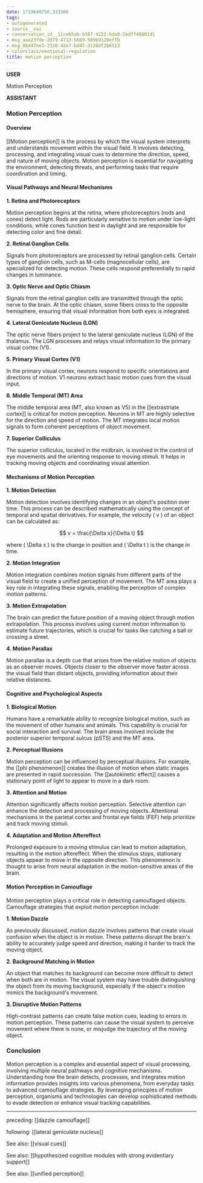 ```yaml
---
date: 1719649756.333506
tags:
- autogenerated
- source__oai
- conversation_id__11ce65ab-b387-4222-bda0-5bd7f48801d1
- msg_aaa23fde-2d79-4713-b669-509b9120effb
- msg_08447ee3-2320-42e7-bd45-d120df2b6513
- colorclass/emotional-regulation
title: motion perception
---
```


**USER**

Motion Perception


**ASSISTANT**

### Motion Perception

#### Overview

[[Motion perception]] is the process by which the visual system interprets and understands movement within the visual field. It involves detecting, processing, and integrating visual cues to determine the direction, speed, and nature of moving objects. Motion perception is essential for navigating the environment, detecting threats, and performing tasks that require coordination and timing.

#### Visual Pathways and Neural Mechanisms

**1. Retina and Photoreceptors**

Motion perception begins at the retina, where photoreceptors (rods and cones) detect light. Rods are particularly sensitive to motion under low-light conditions, while cones function best in daylight and are responsible for detecting color and fine detail.

**2. Retinal Ganglion Cells**

Signals from photoreceptors are processed by retinal ganglion cells. Certain types of ganglion cells, such as M-cells (magnocellular cells), are specialized for detecting motion. These cells respond preferentially to rapid changes in luminance.

**3. Optic Nerve and Optic Chiasm**

Signals from the retinal ganglion cells are transmitted through the optic nerve to the brain. At the optic chiasm, some fibers cross to the opposite hemisphere, ensuring that visual information from both eyes is integrated.

**4. Lateral Geniculate Nucleus (LGN)**

The optic nerve fibers project to the lateral geniculate nucleus (LGN) of the thalamus. The LGN processes and relays visual information to the primary visual cortex (V1).

**5. Primary Visual Cortex (V1)**

In the primary visual cortex, neurons respond to specific orientations and directions of motion. V1 neurons extract basic motion cues from the visual input.

**6. Middle Temporal (MT) Area**

The middle temporal area (MT, also known as V5) in the [[extrastriate cortex]] is critical for motion perception. Neurons in MT are highly selective for the direction and speed of motion. The MT integrates local motion signals to form coherent perceptions of object movement.

**7. Superior Colliculus**

The superior colliculus, located in the midbrain, is involved in the control of eye movements and the orienting response to moving stimuli. It helps in tracking moving objects and coordinating visual attention.

#### Mechanisms of Motion Perception

**1. Motion Detection**

Motion detection involves identifying changes in an object's position over time. This process can be described mathematically using the concept of temporal and spatial derivatives. For example, the velocity \( v \) of an object can be calculated as:

$$
v = \frac{\Delta x}{\Delta t}
$$

where \( \Delta x \) is the change in position and \( \Delta t \) is the change in time.

**2. Motion Integration**

Motion integration combines motion signals from different parts of the visual field to create a unified perception of movement. The MT area plays a key role in integrating these signals, enabling the perception of complex motion patterns.

**3. Motion Extrapolation**

The brain can predict the future position of a moving object through motion extrapolation. This process involves using current motion information to estimate future trajectories, which is crucial for tasks like catching a ball or crossing a street.

**4. Motion Parallax**

Motion parallax is a depth cue that arises from the relative motion of objects as an observer moves. Objects closer to the observer move faster across the visual field than distant objects, providing information about their relative distances.

#### Cognitive and Psychological Aspects

**1. Biological Motion**

Humans have a remarkable ability to recognize biological motion, such as the movement of other humans and animals. This capability is crucial for social interaction and survival. The brain areas involved include the posterior superior temporal sulcus (pSTS) and the MT area.

**2. Perceptual Illusions**

Motion perception can be influenced by perceptual illusions. For example, the [[phi phenomenon]] creates the illusion of motion when static images are presented in rapid succession. The [[autokinetic effect]] causes a stationary point of light to appear to move in a dark room.

**3. Attention and Motion**

Attention significantly affects motion perception. Selective attention can enhance the detection and processing of moving objects. Attentional mechanisms in the parietal cortex and frontal eye fields (FEF) help prioritize and track moving stimuli.

**4. Adaptation and Motion Aftereffect**

Prolonged exposure to a moving stimulus can lead to motion adaptation, resulting in the motion aftereffect. When the stimulus stops, stationary objects appear to move in the opposite direction. This phenomenon is thought to arise from neural adaptation in the motion-sensitive areas of the brain.

#### Motion Perception in Camouflage

Motion perception plays a critical role in detecting camouflaged objects. Camouflage strategies that exploit motion perception include:

**1. Motion Dazzle**

As previously discussed, motion dazzle involves patterns that create visual confusion when the object is in motion. These patterns disrupt the brain's ability to accurately judge speed and direction, making it harder to track the moving object.

**2. Background Matching in Motion**

An object that matches its background can become more difficult to detect when both are in motion. The visual system may have trouble distinguishing the object from its moving background, especially if the object's motion mimics the background's movement.

**3. Disruptive Motion Patterns**

High-contrast patterns can create false motion cues, leading to errors in motion perception. These patterns can cause the visual system to perceive movement where there is none, or misjudge the trajectory of the moving object.

### Conclusion

Motion perception is a complex and essential aspect of visual processing, involving multiple neural pathways and cognitive mechanisms. Understanding how the brain detects, processes, and integrates motion information provides insights into various phenomena, from everyday tasks to advanced camouflage strategies. By leveraging principles of motion perception, organisms and technologies can develop sophisticated methods to evade detection or enhance visual tracking capabilities.


---

preceding: [[dazzle camouflage]]  


following: [[lateral geniculate nucleus]]

See also: [[visual cues]]


See also: [[hypothesized cognitive modules with strong evidentiary support]]


See also: [[unified perception]]